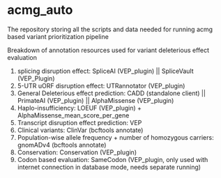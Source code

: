 # acmg_auto
The repository storing all the scripts and data needed for running acmg based variant prioritization pipeline

Breakdown of annotation resources used for variant deleterious effect evaluation
1. splicing disruption effect: SpliceAI (VEP_plugin) || SpliceVault (VEP_Plugin)
2. 5-UTR uORF disruption effect: UTRannotator (VEP_plugin)
3. General Deleterious effect prediction: CADD (standalone client) || PrimateAI (VEP_plugin) || AlphaMissense (VEP_plugin)
4. Haplo-insufficiency: LOEUF (VEP_plugin) + AlphaMissense_mean_score_per_gene
5. Transcript disruption effect prediction: VEP
6. Clinical variants: ClinVar (bcftools annotate)
7. Population-wise allele frequency + number of homozygous carriers: gnomADv4 (bcftools annotate)
8. Conservation: Conservation (VEP_plugin)
9. Codon based evaluation: SameCodon (VEP_plugin, only used with internet connection in database mode, needs separate running)
